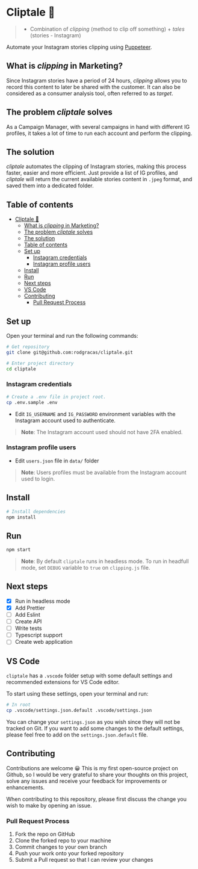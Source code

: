 # Cliptale 📎

> - Combination of _clipping_ (method to clip off something) + _tales_ (stories - Instagram)

Automate your Instagram stories clipping using [Puppeteer](https://pptr.dev/).

## What is _clipping_ in Marketing?

Since Instagram stories have a period of 24 hours, _clipping_ allows you to record this content to later be shared with the customer. It can also be considered as a consumer analysis tool, often referred to as _target_.

## The problem _cliptale_ solves

As a Campaign Manager, with several campaigns in hand with different IG profiles, it takes a lot of time to run each account and perform the clipping.

## The solution

_cliptale_ automates the clipping of Instagram stories, making this process faster, easier and more efficient. Just provide a list of IG profiles, and _cliptale_ will return the current available stories content in `.jpeg` format, and saved them into a dedicated folder.

## Table of contents

- [Cliptale 📎](#cliptale-)
  - [What is _clipping_ in Marketing?](#what-is-clipping-in-marketing)
  - [The problem _cliptale_ solves](#the-problem-cliptale-solves)
  - [The solution](#the-solution)
  - [Table of contents](#table-of-contents)
  - [Set up](#set-up)
    - [Instagram credentials](#instagram-credentials)
    - [Instagram profile users](#instagram-profile-users)
  - [Install](#install)
  - [Run](#run)
  - [Next steps](#next-steps)
  - [VS Code](#vs-code)
  - [Contributing](#contributing)
    - [Pull Request Process](#pull-request-process)

## Set up

Open your terminal and run the following commands:

```bash
# Get repository
git clone git@github.com:rodgracas/cliptale.git

# Enter project directory
cd cliptale
```

### Instagram credentials

```bash
# Create a .env file in project root.
cp .env.sample .env
```

- Edit `IG_USERNAME` and `IG_PASSWORD` environment variables with the Instagram account used to authenticate.

> **Note**: The Instagram account used should not have 2FA enabled.

### Instagram profile users

- Edit `users.json` file in `data/` folder

> **Note**: Users profiles must be available from the Instagram account used to login.

## Install

```bash
# Install dependencies
npm install
```

## Run

```bash
npm start
```

> **Note**: By default `cliptale` runs in headless mode. To run in headfull mode, set `DEBUG` variable to `true` on `clipping.js` file.

## Next steps

- [x] Run in headless mode
- [x] Add Prettier
- [ ] Add Eslint
- [ ] Create API
- [ ] Write tests
- [ ] Typescript support
- [ ] Create web application

## VS Code

`cliptale` has a `.vscode` folder setup with some default settings and recommended extensions for VS Code editor.

To start using these settings, open your terminal and run:

```bash
# In root
cp .vscode/settings.json.default .vscode/settings.json
```

You can change your `settings.json` as you wish since they will not be tracked on Git. If you want to add some changes to the default settings, please feel free to add on the `settings.json.default` file.

## Contributing

Contributions are welcome 😀 This is my first open-source project on Github, so I would be very grateful to share your thoughts on this project, solve any issues and receive your feedback for improvements or enhancements.

When contributing to this repository, please first discuss the change you wish to make by opening an issue.

### Pull Request Process

1. Fork the repo on GitHub
2. Clone the forked repo to your machine
3. Commit changes to your own branch
4. Push your work onto your forked repository
5. Submit a Pull request so that I can review your changes

